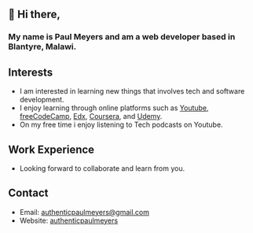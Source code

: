 ## 👋 Hi there,
### My name is Paul Meyers and am a web developer based in Blantyre, Malawi.

## Interests
* I am interested in learning new things that involves tech and software development.
* I enjoy learning through online platforms such as [Youtube](https://www.youtube.com/), [freeCodeCamp](https://www.freecodecamp.com/), [Edx](https://www.edx.com/), [Coursera](https://www.coursera.com/), and [Udemy](https://www.udemy.com/).
* On my free time i enjoy listening to Tech podcasts on Youtube.

## Work Experience
* Looking forward to collaborate and learn from you.

## Contact
* Email: authenticpaulmeyers@gmail.com
* Website: [authenticpaulmeyers](http://authentic.pythonanywhere.com/)

